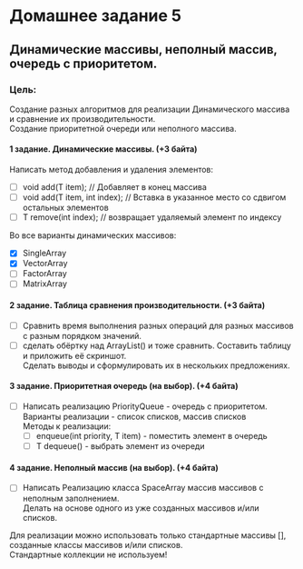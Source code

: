 # Домашнее задание 5

## Динамические массивы, неполный массив, очередь с приоритетом.

### Цель:

Создание разных алгоритмов для реализации Динамического массива и сравнение их производительности. <br>
Создание приоритетной очереди или неполного массива.

#### 1 задание. Динамические массивы.  (+3 байта)

Написать метод добавления и удаления элементов:

- [ ] void add(T item); // Добавляет в конец массива
- [ ] void add(T item, int index); // Вставка в указанное место со сдвигом остальных элементов
- [ ] T remove(int index); // возвращает удаляемый элемент по индексу <br>

Во все варианты динамических массивов:

- [x] SingleArray
- [x] VectorArray
- [ ] FactorArray
- [ ] MatrixArray

#### 2 задание. Таблица сравнения производительности. (+3 байта)

- [ ] Сравнить время выполнения разных операций для разных массивов с разным порядком значений.
- [ ] сделать обёртку над ArrayList() и тоже сравнить. Составить таблицу и приложить её скриншот. <br>
  Сделать выводы и сформулировать их в нескольких предложениях.

#### 3 задание. Приоритетная очередь (на выбор).  (+4 байта)

- [ ] Написать реализацию PriorityQueue - очередь с приоритетом. <br>
  Варианты реализации - список списков, массив списков <br>
  Методы к реализации:
    - [ ] enqueue(int priority, T item) - поместить элемент в очередь
    - [ ] T dequeue() - выбрать элемент из очереди

#### 4 задание. Неполный массив (на выбор).  (+4 байта)

- [ ] Написать Реализацию класса SpaceArray массив массивов с неполным заполнением. <br>
  Делать на основе одного из уже созданных массивов и/или списков.

Для реализации можно использовать только стандартные массивы [], созданные классы массивов и/или списков.<br>
Стандартные коллекции не используем!